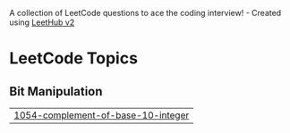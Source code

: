 A collection of LeetCode questions to ace the coding interview! - Created using [LeetHub v2](https://github.com/arunbhardwaj/LeetHub-2.0)
<!---LeetCode Topics Start-->
# LeetCode Topics
## Bit Manipulation
|  |
| ------- |
| [1054-complement-of-base-10-integer](https://github.com/APST02/dsafinalpractice/tree/master/1054-complement-of-base-10-integer) |
<!---LeetCode Topics End-->